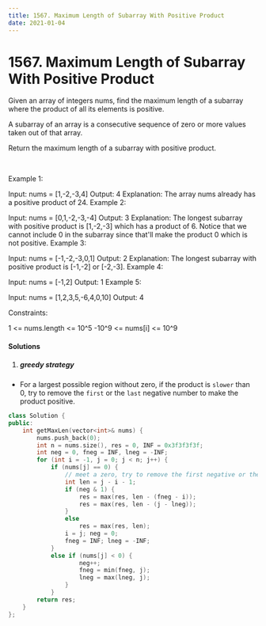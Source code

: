 ```yaml
---
title: 1567. Maximum Length of Subarray With Positive Product
date: 2021-01-04
---
```

# 1567. Maximum Length of Subarray With Positive Product
Given an array of integers nums, find the maximum length of a subarray where the product of all its elements is positive.

A subarray of an array is a consecutive sequence of zero or more values taken out of that array.

Return the maximum length of a subarray with positive product.

 

Example 1:

Input: nums = [1,-2,-3,4]
Output: 4
Explanation: The array nums already has a positive product of 24.
Example 2:

Input: nums = [0,1,-2,-3,-4]
Output: 3
Explanation: The longest subarray with positive product is [1,-2,-3] which has a product of 6.
Notice that we cannot include 0 in the subarray since that'll make the product 0 which is not positive.
Example 3:

Input: nums = [-1,-2,-3,0,1]
Output: 2
Explanation: The longest subarray with positive product is [-1,-2] or [-2,-3].
Example 4:

Input: nums = [-1,2]
Output: 1
Example 5:

Input: nums = [1,2,3,5,-6,4,0,10]
Output: 4
 

Constraints:

1 <= nums.length <= 10^5
-10^9 <= nums[i] <= 10^9

#### Solutions

1. ##### greedy strategy

- For a largest possible region without zero, if the product is `slower` than 0, try to remove the `first` or the `last` negative number to make the product positive.

```cpp
class Solution {
public:
    int getMaxLen(vector<int>& nums) {
        nums.push_back(0);
        int n = nums.size(), res = 0, INF = 0x3f3f3f3f;
        int neg = 0, fneg = INF, lneg = -INF;
        for (int i = -1, j = 0; j < n; j++) {
            if (nums[j] == 0) {
                // meet a zero, try to remove the first negative or the last negative number.
                int len = j - i - 1;
                if (neg & 1) {
                    res = max(res, len - (fneg - i));
                    res = max(res, len - (j - lneg));
                }
                else
                    res = max(res, len);
                i = j; neg = 0;
                fneg = INF; lneg = -INF;
            }
            else if (nums[j] < 0) {
                    neg++; 
                    fneg = min(fneg, j);
                    lneg = max(lneg, j);
                }                    
            }
        return res;
    }
};

```